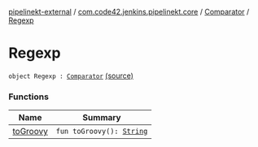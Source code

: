 [pipelinekt-external](../../../index.md) / [com.code42.jenkins.pipelinekt.core](../../index.md) / [Comparator](../index.md) / [Regexp](./index.md)

# Regexp

`object Regexp : `[`Comparator`](../index.md) [(source)](https://github.com/code42/pipelinekt/tree/master/core/src/main/kotlin/com/code42/jenkins/pipelinekt/core/Comparator.kt#L8)

### Functions

| Name | Summary |
|---|---|
| [toGroovy](to-groovy.md) | `fun toGroovy(): `[`String`](https://kotlinlang.org/api/latest/jvm/stdlib/kotlin/-string/index.html) |
